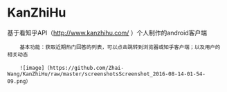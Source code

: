 # KanZhiHu
基于看知乎API（http://www.kanzhihu.com/ ）个人制作的android客户端
        
        基本功能：获取近期热门回答的列表，可以点击跳转到浏览器或知乎客户端；以及用户的相关动态
        
        ![image]（https://github.com/Zhai-Wang/KanZhiHu/raw/master/screenshotsScreenshot_2016-08-14-01-54-09.png）
    

